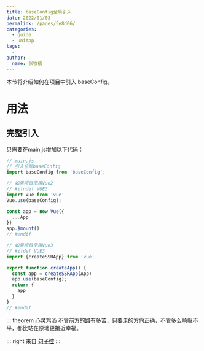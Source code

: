 ```yaml
---
title: baseConfig全局引入
date: 2022/01/03
permalink: /pages/5e8d06/
categories: 
  - guide
  - uniApp
tags: 
  - 
author: 
  name: 张牧楠
---
```


本节将介绍如何在项目中引入 baseConfig。
# 用法

## 完整引入

只需要在main.js增加以下代码：
``` js {3,8,22}
// main.js
// 引入全局baseConfig
import baseConfig from 'baseConfig';

// 如果项目使用Vue2
// #ifndef VUE3
import Vue from 'vue'
Vue.use(baseConfig);

const app = new Vue({
  ...App
})
app.$mount()
// #endif

// 如果项目使用Vue3
// #ifdef VUE3
import {createSSRApp} from 'vue'

export function createApp() {
  const app = createSSRApp(App)
  app.use(baseConfig);
  return {
    app
  }
}
// #endif
```


::: theorem 心灵鸡汤
不管前方的路有多苦，只要走的方向正确，不管多么崎岖不平，都比站在原地更接近幸福。

::: right
来自 [句子控](https://www.juzikong.com/tags/%E5%8A%B1%E5%BF%97)
:::

